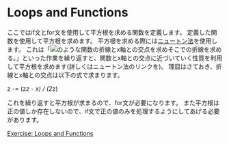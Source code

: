 # Loops and Functions
ここではif文とfor文を使用して平方根を求める関数を定義します。
定義した関数を使用して平方根を求めます。
平方根を求める際には[ニュートン法](https://ja.wikipedia.org/wiki/%E3%83%8B%E3%83%A5%E3%83%BC%E3%83%88%E3%83%B3%E6%B3%95)を使用します。
これは「<img src="https://latex.codecogs.com/gif.latex?y=x^2" />のような関数の折線とx軸との交点を求めそこでの折線を求める。」といった作業を繰り返すと、関数とx軸との交点に近づいていく性質を利用して平方根を求めます(詳しくはニュートン法のリンクを)。
理屈はさておき、折線とx軸との交点は以下の式で求まります。

z -= (z*z - x) / (2*z)

これを繰り返すと平方根が求まるので、for文が必要になります。
また平方根は正の値しか存在しないので、if文で正の値のみを処理するようにしてあげる必要があります。

[Exercise: Loops and Functions](https://tour.golang.org/flowcontrol/8)